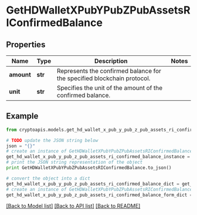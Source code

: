# GetHDWalletXPubYPubZPubAssetsRIConfirmedBalance


## Properties
Name | Type | Description | Notes
------------ | ------------- | ------------- | -------------
**amount** | **str** | Represents the confirmed balance for the specified blockchain protocol. | 
**unit** | **str** | Specifies the unit of the amount of the confirmed balance. | 

## Example

```python
from cryptoapis.models.get_hd_wallet_x_pub_y_pub_z_pub_assets_ri_confirmed_balance import GetHDWalletXPubYPubZPubAssetsRIConfirmedBalance

# TODO update the JSON string below
json = "{}"
# create an instance of GetHDWalletXPubYPubZPubAssetsRIConfirmedBalance from a JSON string
get_hd_wallet_x_pub_y_pub_z_pub_assets_ri_confirmed_balance_instance = GetHDWalletXPubYPubZPubAssetsRIConfirmedBalance.from_json(json)
# print the JSON string representation of the object
print GetHDWalletXPubYPubZPubAssetsRIConfirmedBalance.to_json()

# convert the object into a dict
get_hd_wallet_x_pub_y_pub_z_pub_assets_ri_confirmed_balance_dict = get_hd_wallet_x_pub_y_pub_z_pub_assets_ri_confirmed_balance_instance.to_dict()
# create an instance of GetHDWalletXPubYPubZPubAssetsRIConfirmedBalance from a dict
get_hd_wallet_x_pub_y_pub_z_pub_assets_ri_confirmed_balance_form_dict = get_hd_wallet_x_pub_y_pub_z_pub_assets_ri_confirmed_balance.from_dict(get_hd_wallet_x_pub_y_pub_z_pub_assets_ri_confirmed_balance_dict)
```
[[Back to Model list]](../README.md#documentation-for-models) [[Back to API list]](../README.md#documentation-for-api-endpoints) [[Back to README]](../README.md)



